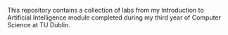This repository contains a collection of labs from my Introduction to Artificial Intelligence module completed during my third year of Computer Science at TU Dublin.

